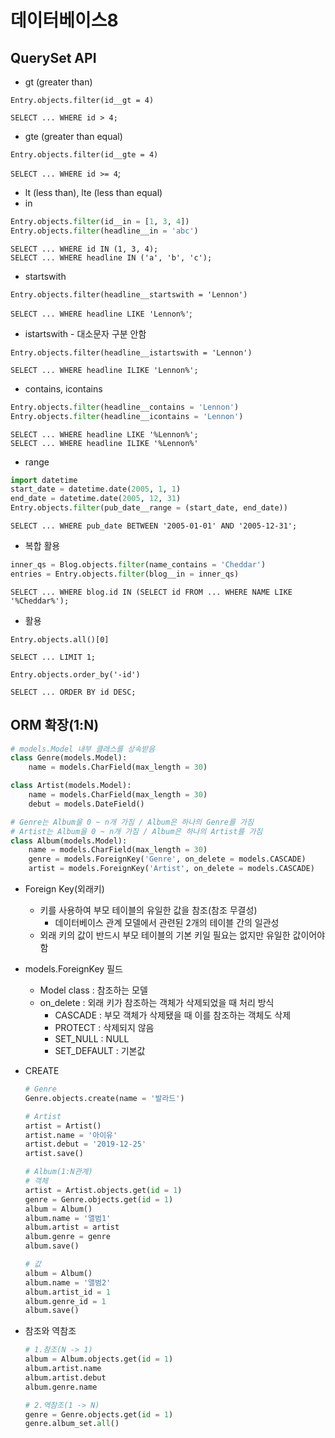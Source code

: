 # 데이터베이스8

## QuerySet API

- gt (greater than)

`Entry.objects.filter(id__gt = 4)`

`SELECT ... WHERE id > 4;`

- gte (greater than equal)

`Entry.objects.filter(id__gte = 4)`

`SELECT ... WHERE id >= 4`;

- lt (less than), lte (less than equal)
- in

```python
Entry.objects.filter(id__in = [1, 3, 4])
Entry.objects.filter(headline__in = 'abc')
```

```sqlite
SELECT ... WHERE id IN (1, 3, 4);
SELECT ... WHERE headline IN ('a', 'b', 'c');
```

- startswith

`Entry.objects.filter(headline__startswith = 'Lennon')`

`SELECT ... WHERE headline LIKE 'Lennon%'`;

- istartswith - 대소문자 구분 안함

`Entry.objects.filter(headline__istartswith = 'Lennon')`

`SELECT ... WHERE headline ILIKE 'Lennon%';`

- contains, icontains

```python
Entry.objects.filter(headline__contains = 'Lennon')
Entry.objects.filter(headline__icontains = 'Lennon')
```

```sqlite
SELECT ... WHERE headline LIKE '%Lennon%';
SELECT ... WHERE headline ILIKE '%Lennon%'
```

- range

```python
import datetime
start_date = datetime.date(2005, 1, 1)
end_date = datetime.date(2005, 12, 31)
Entry.objects.filter(pub_date__range = (start_date, end_date))
```

```sqlite
SELECT ... WHERE pub_date BETWEEN '2005-01-01' AND '2005-12-31';
```

- 복합 활용

```python
inner_qs = Blog.objects.filter(name_contains = 'Cheddar')
entries = Entry.objects.filter(blog__in = inner_qs)
```

```sqlite
SELECT ... WHERE blog.id IN (SELECT id FROM ... WHERE NAME LIKE '%Cheddar%');
```

- 활용

`Entry.objects.all()[0]`

`SELECT ... LIMIT 1;`

`Entry.objects.order_by('-id')`

`SELECT ... ORDER BY id DESC;`

## ORM 확장(1:N)

```PYTHON
# models.Model 내부 클래스를 상속받음
class Genre(models.Model):
    name = models.CharField(max_length = 30)

class Artist(models.Model):
    name = models.CharField(max_length = 30)
    debut = models.DateField()

# Genre는 Album을 0 ~ n개 가짐 / Album은 하나의 Genre를 가짐
# Artist는 Album을 0 ~ n개 가짐 / Album은 하나의 Artist를 가짐
class Album(models.Model):
    name = models.CharField(max_length = 30)
    genre = models.ForeignKey('Genre', on_delete = models.CASCADE)
    artist = models.ForeignKey('Artist', on_delete = models.CASCADE)
```

- Foreign Key(외래키)
  - 키를 사용하여 부모 테이블의 유일한 값을 참조(참조 무결성)
    - 데이터베이스 관계 모델에서 관련된 2개의 테이블 간의 일관성
  - 외래 키의 값이 반드시 부모 테이블의 기본 키일 필요는 없지만 유일한 값이어야 함
- models.ForeignKey 필드
  - Model class : 참조하는 모델
  - on_delete : 외래 키가 참조하는 객체가 삭제되었을 때 처리 방식
    - CASCADE : 부모 객체가 삭제됐을 때 이를 참조하는 객체도 삭제
    - PROTECT : 삭제되지 않음
    - SET_NULL : NULL
    - SET_DEFAULT : 기본값

- CREATE

  ```python
  # Genre
  Genre.objects.create(name = '발라드')
  
  # Artist
  artist = Artist()
  artist.name = '아이유'
  artist.debut = '2019-12-25'
  artist.save()
  
  # Album(1:N관계)
  # 객체
  artist = Artist.objects.get(id = 1)
  genre = Genre.objects.get(id = 1)
  album = Album()
  album.name = '앨범1'
  album.artist = artist
  album.genre = genre
  album.save()
  
  # 값
  album = Album()
  album.name = '앨범2'
  album.artist_id = 1
  album.genre_id = 1
  album.save()
  ```

- 참조와 역참조

  ```python
  # 1.참조(N -> 1)
  album = Album.objects.get(id = 1)
  album.artist.name
  album.artist.debut
  album.genre.name
  
  # 2.역참조(1 -> N)
  genre = Genre.objects.get(id = 1)
  genre.album_set.all()
  ```

  



